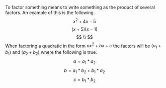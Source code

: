 To factor something means to write something as the product of several factors. An example of this is the following.
$$x^2+4x-5$$
$$(x+5)(x-1)$$
$$ \\ $$
When factoring a quadratic in the form $ax^2+bx+c$ the factors will be $(a_1+b_1)$ and $(a_2+b_2)$ where the following is true. 
$$a=a_1*a_2$$
$$b=a_1*b_2+b_1*a_2$$
$$c=b_1*b_2$$